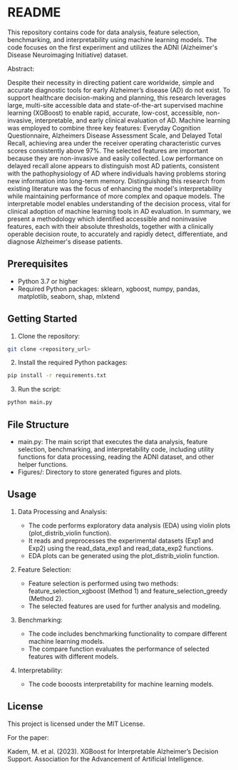 # README

This repository contains code for data analysis, feature selection, benchmarking, and interpretability using machine learning models. The code focuses on the first experiment and utilizes the ADNI (Alzheimer's Disease Neuroimaging Initiative) dataset.

Abstract:

Despite their necessity in directing patient care worldwide, simple and accurate diagnostic tools for early Alzheimer’s disease (AD) do not exist. To support healthcare decision-making and planning, this research leverages large, multi-site accessible data and state-of-the-art supervised machine learning (XGBoost) to enable rapid, accurate, low-cost, accessible, non-invasive, interpretable, and early clinical evaluation of AD. Machine learning was employed to combine three key features: Everyday Cognition Questionnaire, Alzheimers Disease Assessment Scale, and Delayed Total Recall, achieving area under the receiver operating characteristic curves scores consistently above 97%. The selected features are important because they are non-invasive and easily collected. Low performance on delayed recall alone appears to distinguish most AD patients, consistent with the pathophysiology of AD where individuals having problems storing new information into long-term memory. Distinguishing this research from existing literature was the focus of enhancing the model's interpretability while maintaining performance of more complex and opaque models. The interpretable model enables understanding of the decision process, vital for clinical adoption of machine learning tools in AD evaluation. In summary, we present a methodology which identified accessible and noninvasive features, each with their absolute thresholds, together with a clinically operable decision route, to accurately and rapidly detect, differentiate, and diagnose Alzheimer's disease patients.

## Prerequisites

- Python 3.7 or higher
- Required Python packages: sklearn, xgboost, numpy, pandas, matplotlib, seaborn, shap, mlxtend

## Getting Started

1. Clone the repository:

```bash
git clone <repository_url>
```

2. Install the required Python packages:

```bash
pip install -r requirements.txt
```


3. Run the script:

```bash
python main.py
```


## File Structure

- main.py: The main script that executes the data analysis, feature selection, benchmarking, and interpretability code, including utility functions for data processing, reading the ADNI dataset, and other helper functions.
- Figures/: Directory to store generated figures and plots.

## Usage

1. Data Processing and Analysis:
   - The code performs exploratory data analysis (EDA) using violin plots (plot_distrib_violin function).
   - It reads and preprocesses the experimental datasets (Exp1 and Exp2) using the read_data_exp1 and read_data_exp2 functions.
   - EDA plots can be generated using the plot_distrib_violin function.

2. Feature Selection:
   - Feature selection is performed using two methods: feature_selection_xgboost (Method 1) and feature_selection_greedy (Method 2).
   - The selected features are used for further analysis and modeling.

3. Benchmarking:
   - The code includes benchmarking functionality to compare different machine learning models.
   - The compare function evaluates the performance of selected features with different models.

4. Interpretability:
   - The code booosts interpretability for machine learning models.

## License

This project is licensed under the MIT License.

For the paper: 

Kadem, M. et al. (2023). XGBoost for Interpretable Alzheimer’s Decision Support. Association for the Advancement of Artificial Intelligence.


